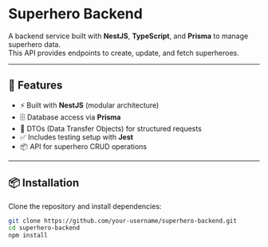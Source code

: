 # Superhero Backend

A backend service built with **NestJS**, **TypeScript**, and **Prisma** to manage superhero data.  
This API provides endpoints to create, update, and fetch superheroes.

---

## 🚀 Features

- ⚡️ Built with **NestJS** (modular architecture)
- 🗄 Database access via **Prisma**
- 🧩 DTOs (Data Transfer Objects) for structured requests
- ✅ Includes testing setup with **Jest**
- 📦 API for superhero CRUD operations

---

## 📦 Installation

Clone the repository and install dependencies:

```bash
git clone https://github.com/your-username/superhero-backend.git
cd superhero-backend
npm install
